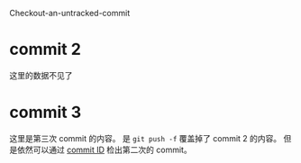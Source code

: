 Checkout-an-untracked-commit

# commit 2
这里的数据不见了

# commit 3
这里是第三次 commit 的内容。
是 `git push -f` 覆盖掉了 commit 2 的内容。
但是依然可以通过 [commit ID](https://github.com/ExerciseBook/Checkout-an-untracked-commit/tree/6a9a33e36f40c1c7df8a62a707fb987c67d0731c) 检出第二次的 commit。